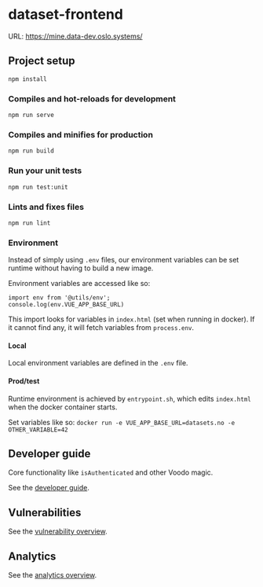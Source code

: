 # dataset-frontend

URL:
https://mine.data-dev.oslo.systems/

## Project setup

```
npm install
```

### Compiles and hot-reloads for development

```
npm run serve
```

### Compiles and minifies for production

```
npm run build
```

### Run your unit tests

```
npm run test:unit
```

### Lints and fixes files

```
npm run lint
```

### Environment

Instead of simply using `.env` files, our environment variables can be set runtime without having to build a new image.

Environment variables are accessed like so:

```
import env from '@utils/env';
console.log(env.VUE_APP_BASE_URL)
```

This import looks for variables in `index.html` (set when running in docker).
If it cannot find any, it will fetch variables from `process.env`.

#### Local

Local environment variables are defined in the `.env` file.

#### Prod/test

Runtime environment is achieved by `entrypoint.sh`, which edits `index.html` when the docker container starts.

Set variables like so: `docker run -e VUE_APP_BASE_URL=datasets.no -e OTHER_VARIABLE=42`

## Developer guide
Core functionality like `isAuthenticated` and other Voodo magic.

See the [developer guide](docs/developer-guide.md).

## Vulnerabilities

See the [vulnerability overview](docs/vulnerabilities.md).

## Analytics

See the [analytics overview](docs/analytics.md).
